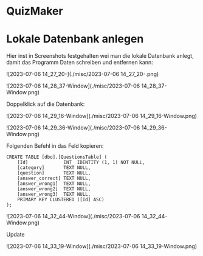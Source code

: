 # QuizMaker

# Lokale Datenbank anlegen

Hier inst in Screenshots festgehalten wei man die lokale Datenbank anlegt, damit das Programm Daten schreiben und entfernen kann:

![2023-07-06 14_27_20-](./misc/2023-07-06 14_27_20-.png)

![2023-07-06 14_28_37-Window](./misc/2023-07-06 14_28_37-Window.png)



Doppelklick auf die Datenbank:

![2023-07-06 14_29_16-Window](./misc/2023-07-06 14_29_16-Window.png)

![2023-07-06 14_29_36-Window](./misc/2023-07-06 14_29_36-Window.png)



Folgenden Befehl in das Feld kopieren:

```
CREATE TABLE [dbo].[QuestionsTable] (
    [Id]             INT  IDENTITY (1, 1) NOT NULL,
    [category]       TEXT NULL,
    [question]       TEXT NULL,
    [answer_correct] TEXT NULL,
    [answer_wrong1]  TEXT NULL,
    [answer_wrong2]  TEXT NULL,
    [answer_wrong3]  TEXT NULL,
    PRIMARY KEY CLUSTERED ([Id] ASC)
);
```

![2023-07-06 14_32_44-Window](./misc/2023-07-06 14_32_44-Window.png)

Update

![2023-07-06 14_33_19-Window](./misc/2023-07-06 14_33_19-Window.png)